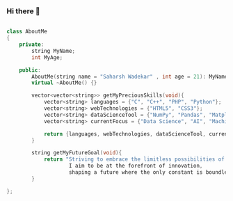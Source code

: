 ### Hi there 👋

<!--
**saharshwadekar/saharshwadekar** is a ✨ _special_ ✨ repository because its `README.md` (this file) appears on your GitHub profile.

Here are some ideas to get you started:

- 🔭 I’m currently working on ...
- 🌱 I’m currently learning ...
- 👯 I’m looking to collaborate on ...
- 🤔 I’m looking for help with ...
- 💬 Ask me about ...
- 📫 How to reach me: ...
- 😄 Pronouns: ...
- ⚡ Fun fact: ...
-->

```cpp

class AboutMe
{
    private:
        string MyName;
        int MyAge;

    public:
        AboutMe(string name = "Saharsh Wadekar" , int age = 21): MyName(name),MyAge(age) {}
        virtual ~AboutMe() {}

        vector<vector<string>> getMyPreciousSkills(void){
            vector<string> languages = {"C", "C++", "PHP", "Python"};
            vector<string> webTechnologies = {"HTML5", "CSS3"};
            vector<string> dataScienceTool = {"NumPy", "Pandas", "Matplotlib"};
            vector<string> currentFocus = {"Data Science", "AI", "Machine Learning"};

            return {languages, webTechnologies, dataScienceTool, currentFocus};
        }

        string getMyFutureGoal(void){
            return "Striving to embrace the limitless possibilities of technology,
                    I aim to be at the forefront of innovation,
                    shaping a future where the only constant is boundless progress.";
        }

};
```
